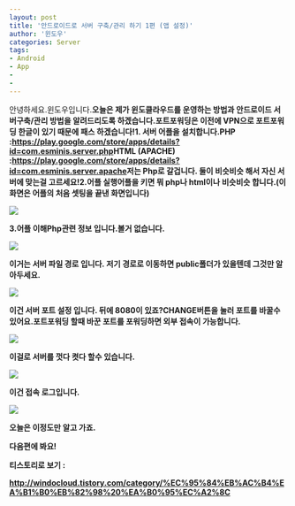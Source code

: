 ```yaml
---
layout: post
title: '안드로이드로 서버 구축/관리 하기 1편 (앱 설정)'
author: '윈도우'
categories: Server
tags:
- Android
- App
-
-
---
```



<script> location.href='https://cafe.naver.com/develoid/809775' ; </script>

<p>안녕하세요.윈도우입니다.<b>오늘은 제가 윈도클라우드를 운영하는 방법과 안드로이드 서버구축/관리 방법을 알려드리도록 하겠습니다.<b><b>포트포워딩은 이전에 VPN으로 포트포워딩 한글이 있기 때문에 패스 하겠습니다!<b><b><b><b>1. 서버 어플을 설치합니다.<b><b>PHP :<b><a href="https://play.google.com/store/apps/details?id=com.esminis.server.php">https://play.google.com/store/apps/details?id=com.esminis.server.php</a><b><b>HTML (APACHE) :<b><a href="https://play.google.com/store/apps/details?id=com.esminis.server.apache">https://play.google.com/store/apps/details?id=com.esminis.server.apache</a><b><b>저는 Php로 갈겁니다. 둘이 비슷비슷 해서 자신 서버에 맞는걸 고르세요!<b><b>2.어플 실행<b>어플을 키면 뭐 php나 html이나 비슷비슷 합니다.<b><b>(이화면은 어플의 처음 셋팅을 끝낸 화면입니다)<b><p><img src="https://dthumb-phinf.pstatic.net/?src=%22http%3A%2F%2Fcfile21.uf.tistory.com%2Fimage%2F993E7D375B448558057588%22&amp;type=cafe_wa740"></p><b>3.어플 이해<b><b>Php관련 정보 입니다.<b>볼거 없습니다.<b><p><img src="https://dthumb-phinf.pstatic.net/?src=%22http%3A%2F%2Fcfile21.uf.tistory.com%2Fimage%2F99E5FC345B44855833AE07%22&amp;type=cafe_wa740"></p><b>이거는 서버 파일 경로 입니다.&nbsp;<b>저기 경로로 이동하면 public폴더가 있을텐데 그것만 알아두세요.<b><p><img src="https://dthumb-phinf.pstatic.net/?src=%22http%3A%2F%2Fcfile6.uf.tistory.com%2Fimage%2F999213495B44855923890E%22&amp;type=cafe_wa740"></p><b>이건 서버 포트 설정 입니다. 뒤에 8080이 있죠?<b>CHANGE버튼을 눌러 포트를 바꿀수 있어요.<b>포트포워딩 할때 바꾼 포트를 포워딩하면 외부 접속이 가능합니다.<b><p><img src="https://dthumb-phinf.pstatic.net/?src=%22http%3A%2F%2Fcfile3.uf.tistory.com%2Fimage%2F997049375B4485592FE9B2%22&amp;type=cafe_wa740"></p><b>이걸로 서버를 껏다 켯다 할수 있습니다.<b><p><img src="https://dthumb-phinf.pstatic.net/?src=%22http%3A%2F%2Fcfile2.uf.tistory.com%2Fimage%2F99E3104A5B44855911014D%22&amp;type=cafe_wa740"></p><b>이건 접속 로그입니다.&nbsp;<b><p><img src="https://dthumb-phinf.pstatic.net/?src=%22http%3A%2F%2Fcfile2.uf.tistory.com%2Fimage%2F993176365B448559388007%22&amp;type=cafe_wa740"></p><b><b>오늘은 이정도만 알고 가죠.<b></p><p>다음편에 봐요!</p><p>티스토리로 보기 :</p><p><a href="http://windocloud.tistory.com/category/%EC%95%84%EB%AC%B4%EA%B1%B0%EB%82%98%20%EA%B0%95%EC%A2%8C">http://windocloud.tistory.com/category/%EC%95%84%EB%AC%B4%EA%B1%B0%EB%82%98%20%EA%B0%95%EC%A2%8C</a></p>
